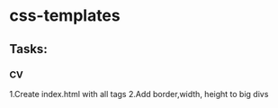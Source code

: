 
# css-templates

## Tasks:

### CV
1.Create index.html with all tags
2.Add border,width, height to big divs

